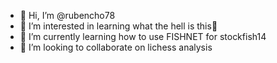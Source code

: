 - 👋 Hi, I’m @rubencho78
- 👀 I’m interested in learning what the hell is this👀
- 🌱 I’m currently learning how to use FISHNET for stockfish14
- 💞️ I’m looking to collaborate on lichess analysis

<!---
rubencho78/rubencho78 is a ✨ special ✨ repository because its `README.md` (this file) appears on your GitHub profile.
You can click the Preview link to take a look at your changes.
--->
